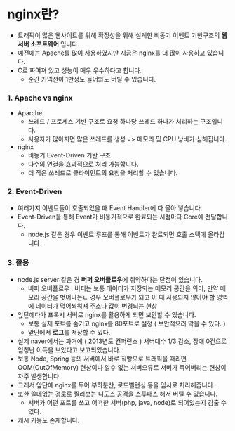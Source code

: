 # nginx란?

- 트래픽이 많은 웹사이트를 위해 확정성을 위해 설계한 비동기 이벤트 기반구조의 **웹서버 소프트웨어** 입니다.
- 예전에는 Apache를 많이 사용하였지만 지금은 nginx를 더 많이 사용하고 있습니다.
- C로 짜여져 있고 성능이 매우 우수하다고 합니다.
  - 순간 커넥션이 1만정도 들어와도 버틸 수 있습니다.



### 1. Apache vs nginx

- Aparche
  - 쓰레드 / 프로세스 기반 구조로 요청 하나당 쓰레드 하나가 처리하는 구조입니다.
  - 사용자가 많아지면 많은 쓰레드를 생성 => 메모리 및 CPU 낭비가 심해집니다.
- nginx
  - 비동기 Event-Driven 기반 구조
  - 다수의 연결을 효과적으로 처리 가능합니다.
  - 더 작은 쓰레드로 클라이언트의 요청을 처리할 수 있습니다.



### 2. Event-Driven

- 여러가지 이벤트들이 호출되었을 때 Event Handler에 다 몰아 넣습니다.
- Event-Driven을 통해 Event가 비동기적으로 완료되는 시점마다 Core에 전달합니다.
  - node.js 같은 경우 이벤트 루프를 통해 이벤트가 완료되면 호출 스택에 올라갑니다.



### 3. 활용

- node.js server 같은 경 **버퍼 오버플로우**에 취약하다는 단점이 있습니다.
  - 버퍼 오버플로우 : 버퍼는 보통 데이터가 저장되는 메모리 공간을 의미, 만약 메모리 공간을 벗어나는ㄴ 경우 오버플로우가 되고 이 때 사용되지 않아야 할 영역에 데이터가 덮어씌워져 주소나 값이 변경되는 현상
- 앞단에다가 프록시 서버로 nginx를 활용하게 되면 보안할 수 있습니다.
  - 보통 실제 포트를 숨기고 nginx를 80포트로 설정 ( 보안적으러 막을 수 있다. )
  - 앞단에서 **로그**를 저장할 수 있다.
- 실제 naver에서는 과거에 ( 2013년도 컨퍼런스 ) 서버대수 1/3 감소, 장애 0건으로 엄청난 이득을 보았다고 보고되었습니다.
- 보통 Node, Spring 등의 서버에서 바로 직빵으로 트래픽을 때리면 OOM(OutOfMemory) 현상이나 알수 없는 서버오류로 서버가 죽어버리는 현상이 자주 발생합니다.
- 그래서 앞단에 nginx를 두어 부하분산, 로드벨런싱 등을 임시로 처리해줍니다.
- 또한 쓸데없는 경로로 찔러보는 디도스 공격을 스루패스 해서 버릴 수 있습니다.
  - 서버가 어떤 포트를 쓰고 어떠한 서버(php, java, node)로 되어있는지 감출 수 있다.
- 캐시 기능도 존재합니다.





